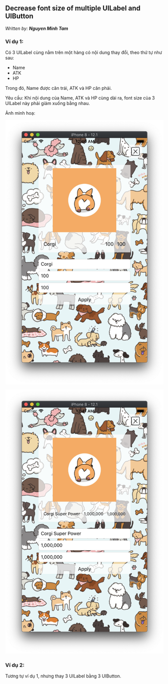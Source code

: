 ## Decrease font size of multiple UILabel and UIButton

*Written by: __Nguyen Minh Tam__*

### Ví dụ 1: 

Có 3 UILabel cùng nằm trên một hàng có nội dung thay đổi, theo thứ tự như sau: 

- Name
- ATK
- HP

Trong đó, Name được căn trái, ATK và HP căn phải. 

Yêu cầu: Khi nội dung của Name, ATK và HP cùng dài ra, font size của 3 UILabel này phải giảm xuống bằng nhau.

Ảnh minh hoạ:

![DecreaseFontSizeOfLabels-1](https://github.com/nmint8m/daijobu/blob/master/Documents/Images/DecreaseFontSizeOfLabels-1.png)

![DecreaseFontSizeOfLabels-1](https://github.com/nmint8m/daijobu/blob/master/Documents/Images/DecreaseFontSizeOfLabels-2.png)

### Ví dụ 2:

Tương tự ví dụ 1, nhưng thay 3 UILabel bằng 3 UIButton.